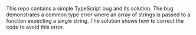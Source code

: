 This repo contains a simple TypeScript bug and its solution. The bug demonstrates a common type error where an array of strings is passed to a function expecting a single string. The solution shows how to correct the code to avoid this error.